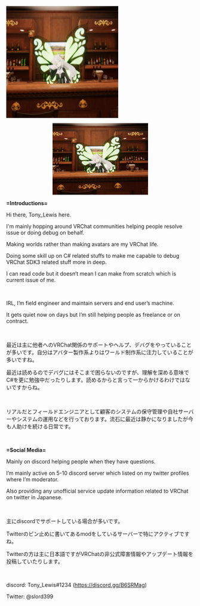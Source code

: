 <!--
**slord399/slord399** is a ✨ _special_ ✨ repository because its `README.md` (this file) appears on your GitHub profile.

Here are some ideas to get you started:

- 🔭 I’m currently working on ...
- 🌱 I’m currently learning ...
- 👯 I’m looking to collaborate on ...
- 🤔 I’m looking for help with ...
- 💬 Ask me about ...
- 📫 How to reach me: ...
- 😄 Pronouns: ...
- ⚡ Fun fact: ...
-->

<img width="300px" height="300px" src="https://github.com/slord399/slord399/blob/main/profile.png" align="center"/>
<p><img style="display: block; margin-left: auto; margin-right: auto;" src="https://github.com/slord399/slord399/blob/main/profile.png"" /></p>
<p><strong>=Introductions=</strong></p>
<p>Hi there, Tony_Lewis here.</p>
<p>I'm mainly hopping around VRChat communities&nbsp;helping people resolve issue or doing debug on behalf.</p>
<p>Making worlds rather than making avatars are my VRChat life.</p>
<p>Doing some skill up on C# related stuffs to make me capable to debug VRChat SDK3 related stuff more in deep.</p>
<p>I can read code but it doesn&rsquo;t mean I can make from scratch which is current issue of me.</p>
<p>&nbsp;</p>
<p>IRL, I&rsquo;m field engineer and maintain servers and end user&rsquo;s machine.</p>
<p>It gets quiet now on days but I&rsquo;m still helping people as freelance or on contract.</p>
<p>&nbsp;</p>
<p>最近は主に他者へのVRChat関係のサポートやヘルプ、デバグをやっていることが多いです。自分はアバター製作系よりはワールド制作系に注力していることが多いですね。</p>
<p>最近は読めるのでデバグにはそこまで困らないのですが、理解を深める意味でC#を更に勉強中だったりします。読めるからと言って一からかけるわけではないですからね。</p>
<p>&nbsp;</p>
<p>リアルだとフィールドエンジニアとして顧客のシステムの保守管理や自社サーバーやシステムの運用などを行っております。流石に最近は静かになりましたが今も人助けを続ける日常です。</p>
<p>&nbsp;</p>
<p><strong>=Social Media=</strong></p>
<p>Mainly on discord helping people when they have questions.</p>
<p>I&rsquo;m mainly active on 5-10 discord server which listed on my twitter profiles where I&rsquo;m moderator.</p>
<p>Also providing any unofficial service update information related to VRChat on twitter in Japanese.</p>
<p>&nbsp;</p>
<p>主にdiscordでサポートしている場合が多いです。</p>
<p>Twitterのピン止めに書いてあるmodをしているサーバーで特にアクティブですね。</p>
<p>Twitterの方は主に日本語ですがVRChatの非公式障害情報やアップデート情報を投稿していたりします。</p>
<p>&nbsp;</p>
<p>discord: Tony_Lewis#1234 (<a class="anchor-3Z-8Bb anchorUnderlineOnHover-2ESHQB" tabindex="0" title="https://discord.gg/B6SRMag" role="button" href="https://discord.gg/B6SRMag" target="_blank" rel="noreferrer noopener">https://discord.gg/B6SRMag</a>)</p>
<p>Twitter: @slord399</p>
